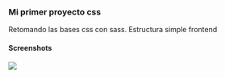 ### Mi primer proyecto css
Retomando las bases css con sass.
Estructura simple frontend

#### Screenshots
![](https://i.ibb.co/DDFJyhk/Screenshot-1.png)
